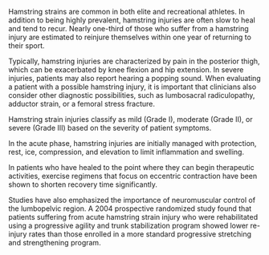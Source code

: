 Hamstring strains are common in both elite and recreational athletes. In addition to being highly prevalent, hamstring injuries are often slow to heal and tend to recur. Nearly one-third of those who suffer from a hamstring injury are estimated to reinjure themselves within one year of returning to their sport.

Typically, hamstring injuries are characterized by pain in the posterior thigh, which can be exacerbated by knee flexion and hip extension. In severe injuries, patients may also report hearing a popping sound. When evaluating a patient with a possible hamstring injury, it is important that clinicians also consider other diagnostic possibilities, such as lumbosacral radiculopathy, adductor strain, or a femoral stress fracture.

Hamstring strain injuries classify as mild (Grade I), moderate (Grade II), or severe (Grade III) based on the severity of patient symptoms.

In the acute phase, hamstring injuries are initially managed with protection, rest, ice, compression, and elevation to limit inflammation and swelling.

In patients who have healed to the point where they can begin therapeutic activities, exercise regimens that focus on eccentric contraction have been shown to shorten recovery time significantly.

Studies have also emphasized the importance of neuromuscular control of the lumbopelvic region. A 2004 prospective randomized study found that patients suffering from acute hamstring strain injury who were rehabilitated using a progressive agility and trunk stabilization program showed lower re-injury rates than those enrolled in a more standard progressive stretching and strengthening program.